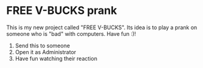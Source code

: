 # FREE V-BUCKS prank
This is my new project called "FREE V-BUCKS". Its idea is to play a prank on someone who is "bad" with computers. Have fun :)!

1. Send this to someone
2. Open it as Administrator
3. Have fun watching their reaction
